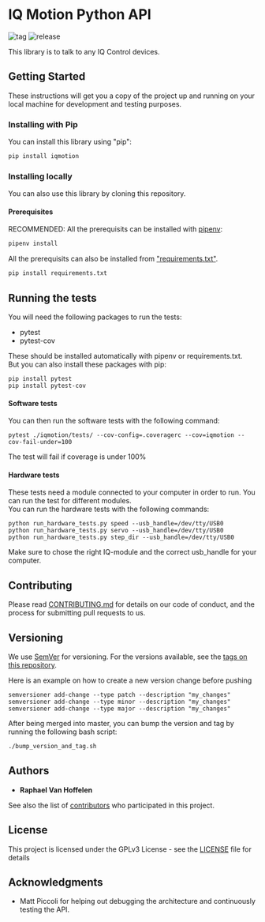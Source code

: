 # IQ Motion Python API

<!-- ![Python package](https://github.com/IQ-raf/test_actions/workflows/Python%20package/badge.svg) -->
<!-- [![codecov](https://codecov.io/gh/IQ-raf/test_actions/branch/master/graph/badge.svg?token=4GRI2NQJYM)](https://codecov.io/gh/IQ-raf/test_actions) -->
![tag](https://img.shields.io/github/v/tag/iq-motion-control/iq-module-communication-python)
![release](https://img.shields.io/github/release/iq-motion-control/iq-module-communication-python/all.svg)

This library is to talk to any IQ Control devices.

## Getting Started

These instructions will get you a copy of the project up and running on your local machine for development and testing purposes.

### Installing with Pip

You can install this library using "pip":

```bash
pip install iqmotion
```

### Installing locally

You can also use this library by cloning this repository.

#### Prerequisites

RECOMMENDED: All the prerequisits can be installed with [pipenv](https://github.com/pypa/pipenv):

```bash
pipenv install
```

All the prerequisits can also be installed from ["requirements.txt"](requirements.txt).

```bash
pip install requirements.txt
```

## Running the tests

You will need the following packages to run the tests:

- pytest
- pytest-cov

These should be installed automatically with pipenv or requirements.txt.  
But you can also install these packages with pip:

```shell
pip install pytest
pip install pytest-cov
```

#### Software tests

You can then run the software tests with the following command:

```shell
pytest ./iqmotion/tests/ --cov-config=.coveragerc --cov=iqmotion --cov-fail-under=100
```

The test will fail if coverage is under 100%

#### Hardware tests

These tests need a module connected to your computer in order to run. You can run the test for different modules.  
You can run the hardware tests with the following commands:

```shell
python run_hardware_tests.py speed --usb_handle=/dev/tty/USB0
python run_hardware_tests.py servo --usb_handle=/dev/tty/USB0
python run_hardware_tests.py step_dir --usb_handle=/dev/tty/USB0
```

Make sure to chose the right IQ-module and the correct usb_handle for your computer.

## Contributing

Please read [CONTRIBUTING.md](https://github.com/iq-motion-control/iq-module-communication-python/blob/master/CONTRIBUTING.md) for details on our code of conduct, and the process for submitting pull requests to us.

## Versioning

We use [SemVer](http://semver.org/) for versioning. For the versions available, see the [tags on this repository](https://github.com/iq-motion-control/iq-module-communication-python/tags).

Here is an example on how to create a new version change before pushing

```shell
semversioner add-change --type patch --description "my_changes"
semversioner add-change --type minor --description "my_changes"
semversioner add-change --type major --description "my_changes"
```

After being merged into master, you can bump the version and tag by running the following bash script:

```bash
./bump_version_and_tag.sh
```

## Authors

- **Raphael Van Hoffelen**

See also the list of [contributors](https://github.com/iq-motion-control/iq-module-communication-python/blob/master/contributors.md) who participated in this project.

## License

This project is licensed under the GPLv3 License - see the [LICENSE](https://github.com/iq-motion-control/iq-module-communication-python/blob/master/LICENSE) file for details

## Acknowledgments

- Matt Piccoli for helping out debugging the architecture and continuously testing the API.
